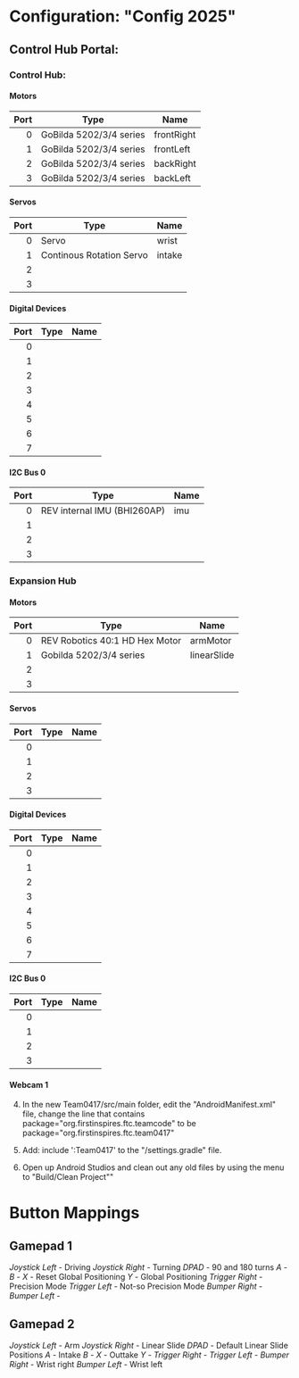 # Configuration: "Config 2025"

## Control Hub Portal:

### Control Hub:

#### Motors
|Port|Type|Name|
|---:|---|---|
|0 | GoBilda 5202/3/4 series | frontRight |
|1 | GoBilda 5202/3/4 series | frontLeft |
|2 | GoBilda 5202/3/4 series | backRight |
|3 | GoBilda 5202/3/4 series | backLeft |

#### Servos
|Port| Type                     |Name|
|---:|--------------------------|---|
|0 | Servo                    | wrist |
|1 | Continous Rotation Servo | intake |
|2 |                          | |
|3 |                          | |

#### Digital Devices
|Port|Type|Name|
|---:|---|---|
|0 | | |
|1 | | |
|2 | | |
|3 | | |
|4 | | |
|5 | | |
|6 | | |
|7 | | |

#### I2C Bus 0
|Port|Type|Name|
|---:|---|---|
|0 | REV internal IMU (BHI260AP) | imu |
|1 | | |
|2 | | |
|3 | | |

### Expansion Hub

#### Motors
|Port| Type                           | Name        |
|---:|--------------------------------|-------------|
|0 | REV Robotics 40:1 HD Hex Motor | armMotor    |
|1 | Gobilda 5202/3/4 series        | linearSlide |
|2 |                                |             |
|3 |                                |             |

#### Servos
|Port|Type|Name|
|---:|---|---|
|0 | | |
|1 | | |
|2 | | |
|3 | | |

#### Digital Devices
|Port|Type|Name|
|---:|---|---|
|0 | | |
|1 | | |
|2 | | |
|3 | | |
|4 | | |
|5 | | |
|6 | | |
|7 | | |


#### I2C Bus 0
|Port|Type|Name|
|---:|---|---|
|0 | | |
|1 | | |
|2 | | |
|3 | | |
#### Webcam 1
4)  In the new Team0417/src/main folder, edit the "AndroidManifest.xml" file, change the line that contains
         package="org.firstinspires.ftc.teamcode"
    to be
         package="org.firstinspires.ftc.team0417"

5)  Add:    include ':Team0417' to the "/settings.gradle" file.
    
6)  Open up Android Studios and clean out any old files by using the menu to "Build/Clean Project""

# Button Mappings
## Gamepad 1
*Joystick Left* - Driving
*Joystick Right* - Turning
*DPAD* - 90 and 180 turns
*A* -
*B* -
*X* - Reset Global Positioning
*Y* - Global Positioning
*Trigger Right* - Precision Mode
*Trigger Left* - Not-so Precision Mode
*Bumper Right* -
*Bumper Left* -

## Gamepad 2

*Joystick Left* - Arm
*Joystick Right* - Linear Slide
*DPAD* - Default Linear Slide Positions
*A* - Intake
*B* -
*X* - Outtake
*Y* -
*Trigger Right* -
*Trigger Left* - 
*Bumper Right* - Wrist right
*Bumper Left* - Wrist left